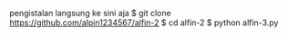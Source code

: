 pengistalan langsung ke sini aja
$ git clone https://github.com/alpin1234567/alfin-2
$ cd alfin-2 
$ python alfin-3.py
